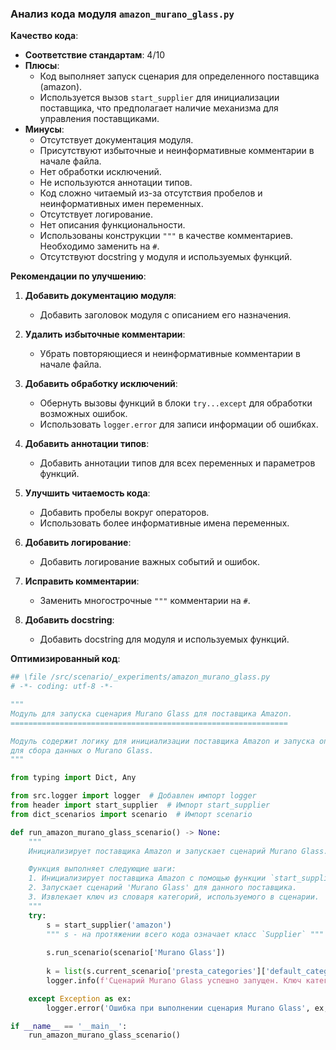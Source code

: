 ### **Анализ кода модуля `amazon_murano_glass.py`**

**Качество кода**:
- **Соответствие стандартам**: 4/10
- **Плюсы**:
  - Код выполняет запуск сценария для определенного поставщика (amazon).
  - Используется вызов `start_supplier` для инициализации поставщика, что предполагает наличие механизма для управления поставщиками.
- **Минусы**:
  - Отсутствует документация модуля.
  - Присутствуют избыточные и неинформативные комментарии в начале файла.
  - Нет обработки исключений.
  - Не используются аннотации типов.
  - Код сложно читаемый из-за отсутствия пробелов и неинформативных имен переменных.
  - Отсутствует логирование.
  - Нет описания функциональности.
  - Использованы конструкции `"""` в качестве комментариев. Необходимо заменить на `#`.
  - Отсутствуют docstring у модуля и используемых функций.

**Рекомендации по улучшению**:

1.  **Добавить документацию модуля**:
    - Добавить заголовок модуля с описанием его назначения.

2.  **Удалить избыточные комментарии**:
    - Убрать повторяющиеся и неинформативные комментарии в начале файла.

3.  **Добавить обработку исключений**:
    - Обернуть вызовы функций в блоки `try...except` для обработки возможных ошибок.
    - Использовать `logger.error` для записи информации об ошибках.

4.  **Добавить аннотации типов**:
    - Добавить аннотации типов для всех переменных и параметров функций.

5.  **Улучшить читаемость кода**:
    - Добавить пробелы вокруг операторов.
    - Использовать более информативные имена переменных.

6.  **Добавить логирование**:
    - Добавить логирование важных событий и ошибок.

7. **Исправить комментарии**:
    - Заменить многострочные `"""` комментарии на `#`.

8.  **Добавить docstring**:
    - Добавить docstring для модуля и используемых функций.

**Оптимизированный код**:

```python
## \file /src/scenario/_experiments/amazon_murano_glass.py
# -*- coding: utf-8 -*-

"""
Модуль для запуска сценария Murano Glass для поставщика Amazon.
==============================================================

Модуль содержит логику для инициализации поставщика Amazon и запуска определенного сценария
для сбора данных о Murano Glass.
"""

from typing import Dict, Any

from src.logger import logger  # Добавлен импорт logger
from header import start_supplier  # Импорт start_supplier
from dict_scenarios import scenario  # Импорт scenario

def run_amazon_murano_glass_scenario() -> None:
    """
    Инициализирует поставщика Amazon и запускает сценарий Murano Glass.

    Функция выполняет следующие шаги:
    1. Инициализирует поставщика Amazon с помощью функции `start_supplier`.
    2. Запускает сценарий 'Murano Glass' для данного поставщика.
    3. Извлекает ключ из словаря категорий, используемого в сценарии.
    """
    try:
        s = start_supplier('amazon')
        """ s - на протяжении всего кода означает класс `Supplier` """
        
        s.run_scenario(scenario['Murano Glass'])
        
        k = list(s.current_scenario['presta_categories']['default_category'].keys())[0]
        logger.info(f'Сценарий Murano Glass успешно запущен. Ключ категории: {k}') # Добавлено логирование

    except Exception as ex:
        logger.error('Ошибка при выполнении сценария Murano Glass', ex, exc_info=True) # Добавлено логирование ошибки

if __name__ == '__main__':
    run_amazon_murano_glass_scenario()